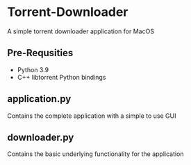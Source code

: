 # Torrent-Downloader
A simple torrent downloader application for MacOS

## Pre-Requsities
* Python 3.9
* C++ libtorrent Python bindings

## application.py
Contains the complete application with a simple to use GUI

## downloader.py
Contains the basic underlying functionality for the application
